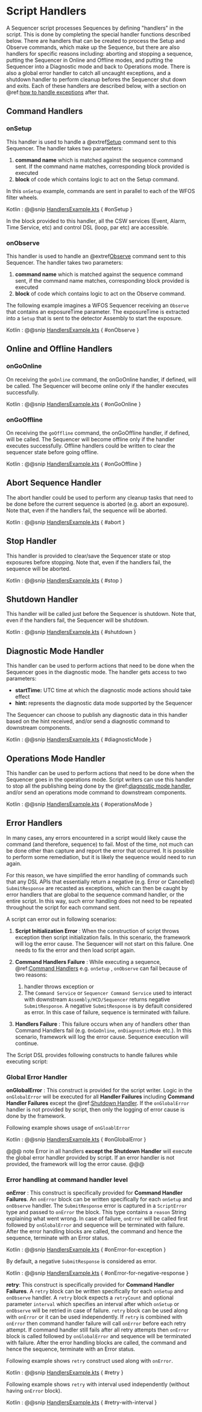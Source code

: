 # Script Handlers

A Sequencer script processes Sequences by defining "handlers" in the script. This is done by completing the special handler functions
described below. There are handlers that can be created to process the Setup and Observe commands, which make up the Sequence,
but there are also handlers for specific reasons including: aborting and stopping a sequence,
putting the Sequencer in Online and Offline modes, and putting the Sequencer into a Diagnostic mode and back to Operations mode. 
There is also a global error handler to catch all uncaught exceptions, and a shutdown handler to perform cleanup befores the 
Sequencer shut down and exits.
Each of these handlers are described below, with a section on @ref:[how to handle exceptions](#error-handlers) after that.

## Command Handlers

### onSetup

This handler is used to handle a @extref[Setup](csw_javadoc:csw/params/commands/Setup.html) command sent to this Sequencer.
The handler takes two parameters:

1. **command name** which is matched against the sequence command sent. If the command name matches, corresponding block provided
is executed
2. **block** of code which contains logic to act on the Setup command.

In this `onSetup` example, commands are sent in parallel to each of the WFOS filter wheels. 

Kotlin
: @@snip [HandlersExample.kts](../../../../../../../examples/src/main/kotlin/esw/ocs/scripts/examples/paradox/HandlersExample.kts) { #onSetup }

In the block provided to this handler, all the CSW services (Event, Alarm, Time Service, etc) and control DSL (loop, par etc) are accessible.

### onObserve

This handler is used to handle an @extref[Observe](csw_javadoc:csw/params/commands/Observe.html) command sent to this Sequencer.
The handler takes two parameters:

1. **command name** which is matched against the sequence command sent, if the command name matches, corresponding block provided
is executed
2. **block** of code which contains logic to act on the Observe command.

The following example imagines a WFOS Sequencer receiving an `Observe` that contains an exposureTime parameter. 
The exposureTime is extracted into a `Setup` that is sent to the detector Assembly to start the exposure.

Kotlin
: @@snip [HandlersExample.kts](../../../../../../../examples/src/main/kotlin/esw/ocs/scripts/examples/paradox/HandlersExample.kts) { #onObserve }

## Online and Offline Handlers

### onGoOnline

On receiving the `goOnline` command, the onGoOnline handler, if defined, will be called. The Sequencer will become online only if the 
handler executes successfully.

Kotlin
: @@snip [HandlersExample.kts](../../../../../../../examples/src/main/kotlin/esw/ocs/scripts/examples/paradox/HandlersExample.kts) { #onGoOnline }

### onGoOffline

On receiving the `goOffline` command, the onGoOffline handler, if defined, will be called. The Sequencer will become offline only if the 
handler executes successfully.  Offline handlers could be written to clear the sequencer state before going offline.

Kotlin
: @@snip [HandlersExample.kts](../../../../../../../examples/src/main/kotlin/esw/ocs/scripts/examples/paradox/HandlersExample.kts) { #onGoOffline }

## Abort Sequence Handler

The abort handler could be used to perform any cleanup tasks that need to be done before the current
sequence is aborted (e.g. abort an exposure). Note that, even if the handlers fail, the sequence will be aborted.

Kotlin
: @@snip [HandlersExample.kts](../../../../../../../examples/src/main/kotlin/esw/ocs/scripts/examples/paradox/HandlersExample.kts) { #abort }

## Stop Handler

This handler is provided to clear/save the Sequencer state or stop exposures before stopping.
Note that, even if the handlers fail, the sequence will be aborted.

Kotlin
: @@snip [HandlersExample.kts](../../../../../../../examples/src/main/kotlin/esw/ocs/scripts/examples/paradox/HandlersExample.kts) { #stop }

## Shutdown Handler

This handler will be called just before the Sequencer is shutdown.
Note that, even if the handlers fail, the Sequencer will be shutdown.

Kotlin
: @@snip [HandlersExample.kts](../../../../../../../examples/src/main/kotlin/esw/ocs/scripts/examples/paradox/HandlersExample.kts) { #shutdown }

## Diagnostic Mode Handler

This handler can be used to perform actions that need to be done when the Sequencer goes in the diagnostic mode.
The handler gets access to two parameters:

* **startTime:** UTC time at which the diagnostic mode actions should take effect
* **hint:** represents the diagnostic data mode supported by the Sequencer

The Sequencer can choose to publish any diagnostic data in this handler based on the hint received, and/or send a diagnostic command to downstream components.

Kotlin
: @@snip [HandlersExample.kts](../../../../../../../examples/src/main/kotlin/esw/ocs/scripts/examples/paradox/HandlersExample.kts) { #diagnosticMode }

## Operations Mode Handler

This handler can be used to perform actions that need to be done when the Sequencer goes in the operations mode.
Script writers can use this handler to stop all the publishing being done by the @ref:[diagnostic mode handler](#diagnostic-mode-handler),
and/or send an operations mode command to downstream components.

Kotlin
: @@snip [HandlersExample.kts](../../../../../../../examples/src/main/kotlin/esw/ocs/scripts/examples/paradox/HandlersExample.kts) { #operationsMode }

## Error Handlers

In many cases, any errors encountered in a script would likely cause the command (and therefore, sequence) to fail.  Most of the time,
not much can be done other than capture and report the error that occurred.  It is possible to perform some remediation, but 
it is likely the sequence would need to run again.

For this reason, we have simplified the error handling of commands such that
any DSL APIs that essentially return a negative (e.g. Error or Cancelled) `SubmitResponse` are recasted as exceptions, which can then be caught 
by error handlers that are global to the sequence command handler, or the entire script.
In this way, such error handling does not need to be repeated throughout the script for each command sent.

A script can error out in following scenarios:

1. **Script Initialization Error** : When the construction of script throws exception then script initialization fails. In this scenario,
the framework will log the error cause. The Sequencer will not start on this failure. One needs to fix the error and then load script again.

2. **Command Handlers Failure** : While executing a sequence, @ref:[Command Handlers](#command-handlers) e.g. `onSetup` , `onObserve` can fail because of two reasons:

    1. handler throws exception or
    2. The `Command Service` or `Sequencer Command Service` used to interact with downstream `Assembly/HCD/Sequencer`
    returns negative `SubmitResponse`. A negative `SubmitResponse` is by default considered as error. In this case of failure, sequence is terminated
    with failure.

3. **Handlers Failure** : This failure occurs when any of handlers other than Command Handlers fail (e.g. `OnGoOnline`, `onDiagnosticMode` etc.). In
this scenario, framework will log the error cause. Sequence execution will continue.  

The Script DSL provides following constructs to handle failures while executing script:

### Global Error Handler

**onGlobalError** : This construct is provided for the script writer. Logic in the `onGlobalError` will be executed for all **Handler Failures** including
**Command Handler Failures** except the @ref:[Shutdown Handler](#shutdown-handler). If the `onGlobalError` handler is not provided by script,
then only the logging of error cause is done by the framework.

Following example shows usage of `onGloablError`

Kotlin
: @@snip [HandlersExample.kts](../../../../../../../examples/src/main/kotlin/esw/ocs/scripts/examples/paradox/HandlersExample.kts) { #onGlobalError }

@@@ note
Error in all handlers **except the Shutdown Handler** will execute the global error handler provided by script. If an error handler is not provided, the framework will
log the error cause.
@@@

### Error handling at command handler level 

**onError** : This construct is specifically provided for **Command Handler Failures**.
An `onError` block can be written specifically for each `onSetup` and `onObserve` handler. 
The `SubmitResponse` error is captured in a `ScriptError` type and passed to `onError` the block.
This type contains a `reason` String explaining what went wrong. 
In case of failure, `onError` will be called first followed by `onGlobalError` and sequence will be terminated with failure. 
After the error handling blocks are called, the command and hence the sequence, terminate with an Error status.

Kotlin
: @@snip [HandlersExample.kts](../../../../../../../examples/src/main/kotlin/esw/ocs/scripts/examples/paradox/HandlersExample.kts) { #onError-for-exception }

By default, a negative `SubmitResponse` is considered as error.

Kotlin
: @@snip [HandlersExample.kts](../../../../../../../examples/src/main/kotlin/esw/ocs/scripts/examples/paradox/HandlersExample.kts) { #onError-for-negative-response }

**retry**: This construct is specifically provided for **Command Handler Failures**.
A `retry` block can be written specifically for each `onSetup` and `onObserve` handler. 
A `retry` block expects a `retryCount` and optional parameter `interval` which specifies an interval after which `onSetup` or `onObserve` will be retried
in case of failure. `retry` block can be used along with `onError` or it can be used independently. If `retry` is combined with `onError` then command
handler failure will call `onError` before each retry attempt. If command handler still fails after all retry attempts then `onError` block is called followed by
`onGlobalError` and sequence will be terminated with failure. After the error handling blocks are called, the command and hence the sequence, terminate with an Error status.

Following example shows `retry` construct used along with `onError`.

Kotlin
: @@snip [HandlersExample.kts](../../../../../../../examples/src/main/kotlin/esw/ocs/scripts/examples/paradox/HandlersExample.kts) { #retry }

Following example shows `retry` with interval used independently (without having `onError` block).

Kotlin
: @@snip [HandlersExample.kts](../../../../../../../examples/src/main/kotlin/esw/ocs/scripts/examples/paradox/HandlersExample.kts) { #retry-with-interval }

